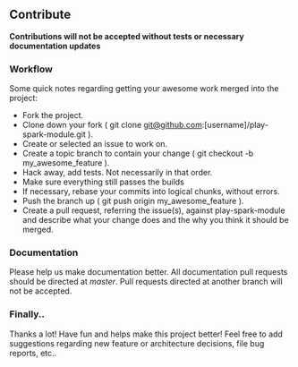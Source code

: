 Contribute
----------------------------

**Contributions will not be accepted without tests or necessary documentation updates**

### Workflow

Some quick notes regarding getting your awesome work merged into the project:

+ Fork the project.
+ Clone down your fork ( git clone git@github.com:[username]/play-spark-module.git ).
+ Create or selected an issue to work on.
+ Create a topic branch to contain your change ( git checkout -b my_awesome_feature ).
+ Hack away, add tests. Not necessarily in that order.
+ Make sure everything still passes the builds
+ If necessary, rebase your commits into logical chunks, without errors.
+ Push the branch up ( git push origin my_awesome_feature ).
+ Create a pull request, referring the issue(s), against play-spark-module and describe what your change does and the why you think it should be merged.


### Documentation

Please help us make documentation better. All documentation pull requests should be directed at *master*. Pull requests directed at another branch will not be accepted.


### Finally..

Thanks a lot! Have fun and helps make this project better! Feel free to add suggestions regarding new feature or architecture decisions, file bug reports, etc..

